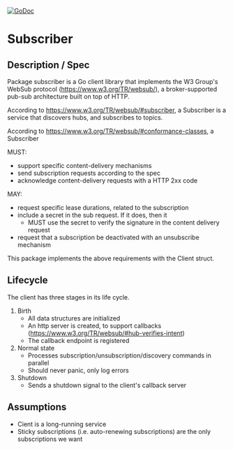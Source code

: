 [![GoDoc](https://godoc.org/github.com/adamsanghera/go-websub/cmd/subscriber?status.svg)](https://godoc.org/github.com/adamsanghera/go-websub/cmd/subscriber)

# Subscriber

## Description / Spec

Package subscriber is a Go client library that implements the W3 Group's WebSub protocol (https://www.w3.org/TR/websub/), a broker-supported pub-sub architecture built on top of HTTP.

According to https://www.w3.org/TR/websub/#subscriber, a Subscriber
is a service that discovers hubs, and subscribes to topics.

According to https://www.w3.org/TR/websub/#conformance-classes, a Subscriber

MUST:

- support specific content-delivery mechanisms
- send subscription requests according to the spec
- acknowledge content-delivery requests with a HTTP 2xx code

MAY:

- request specific lease durations, related to the subscription
- include a secret in the sub request.  If it does, then it
  - MUST use the secret to verify the signature in the content delivery request
- request that a subscription be deactivated with an unsubscribe mechanism

This package implements the above requirements with the Client struct.

## Lifecycle

The client has three stages in its life cycle.

1. Birth
   - All data structures are initialized
   - An http server is created, to support callbacks (https://www.w3.org/TR/websub/#hub-verifies-intent)
   - The callback endpoint is registered
2. Normal state
   - Processes subscription/unsubscription/discovery commands in parallel
   - Should never panic, only log errors
3. Shutdown
   - Sends a shutdown signal to the client's callback server

## Assumptions

- Cient is a long-running service
- Sticky subscriptions (i.e. auto-renewing subscriptions) are the only subscriptions we want